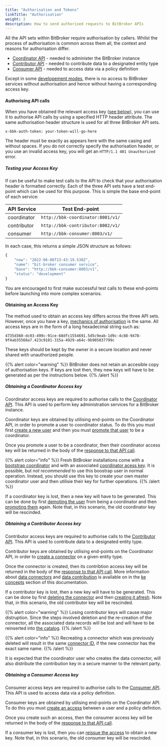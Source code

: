 ```yaml
---
title: "Authorisation and Tokens"
linkTitle: "Authorisation"
weight: 3
description: How to send authorised requests to BitBroker APIs
---
```


All the API sets within BitBroker require authorisation by callers. Whilst the process of authorisation is common across them all, the context and reasons for authorisation differ.

* [Coordinator API](todo) - needed to administer the BitBroker instance
* [Contributor API](todo) - needed to contribute data to a designated entity type
* [Consumer API](todo) - needed to access data via a policy definition

Except in some [developement modes](todo), there is no access to BitBroker services without authorisation and hence without having a corresponding access key.

#### Authorising API calls

When you have obtained the relevant access key ([see below](todo)), you can use it to authorise API calls by using a specified HTTP header attribute. The same authorisation header structure is used for all three BitBroker API sets.

```
x-bbk-auth-token: your-token-will-go-here
```

The header must be exactly as appears here with the same casing and without spaces. If you do not correctly specify the authorisation header, or you use an invalid access key, you will get an `HTTP/1.1 401 Unauthorized` error.

##### Testing your Access Key

If can be useful to make test calls to the API to check that your authorisation header is formatted correctly. Each of the three API sets have a test end-point which can be used for this purpose. This is simple the base end-point of each service:

API Service | Test End-point
--- | ---
coordinator | `http://bbk-coordinator:8001/v1/`
contributor | `http://bbk-contributor:8002/v1/`
consumer | `http://bbk-consumer:8003/v1/`

In each case, this returns a simple JSON structure as follows:

```js
{
    "now": "2022-06-06T13:43:19.538Z",
    "name": "bit-broker consumer service",
    "base": "http://bbk-consumer:8003/v1",
    "status": "development"
}
```

You are encouraged to first make successful test calls to these end-points before launching into more complex scenarios.

#### Obtaining an Access Key

The method used to obtain an access key differs across the three API sets. However, once you have a key, [mechanics of authorisation](todo) is the same. All access keys are in the form of a long hexadecimal string such as:

```
4735d360-dc03-499c-91ce-68dfc1554691.5d5c9eab-1d9c-4c88-9478-9f4ab35568a7.423c9101-315a-4929-a64c-9b905837799c
```

These keys should be kept by the owner in a secure location and never shared with unauthorized people.

{{% alert color="warning" %}}
BitBroker does not retain an accesible copy of authorisation keys. If keys are lost then, they new keys will have to be generated as per the instructions below.
{{% /alert %}}

##### Obtaining a Coordinator Access key

Coordinator access keys are required to authorise calls to the [Coordinator API](todo). This API is used to perform key administration services for a BitBroker instance.

Coordinator keys are obtained by utilising end-points on the Coordinator API, in order to promote a user to coordinator status. To do this you must first [create a new user](todo) and then you must [promote that user](todo) to be a coordinator.

Once you promote a user to be a coordinator, then their coordinator access key will be returned in the body of the [response to that API call](todo).

{{% alert color="info" %}}
Fresh BitBroker installations come with a [bootstrap coordinator](todo) and with an associated [coordinator acess key](todo). It is possible, but _not recommended_ to use this boostrap user in normal operation. Instead, you should use this key to create your own master coordinator user and then utilisie their key for further operations.
{{% /alert %}}

If a coordinator key is lost, then a new key will have to be generated. This can be done by first [demoting the user](todo) from being a coordinator and then [promoting them](todo) again. Note that, in this scenario, the old coordinator key will be rescinded.

##### Obtaining a Contributor Access key

Contributor access keys are required to authorise calls to the [Contributor API](todo). This API is used to contribute data to a designated entity type.

Contributor keys are obtained by utilising end-points on the Coordinator API, in order to [create a connector](todo) on a given entity type.

Once the connector is created, then its contribtion access key will be returned in the body of the [response to that API call](todo). More information about [data connectors](todo) and [data contribution](todo) is available on in the [ke concepts](todo) section of this documentation.

If a contributor key is lost, then a new key will have to be generated. This can be done by first [deleting the connector](todo) and then [creating it afresh](todo). Note that, in this scenario, the old contributor key will be rescinded.

{{% alert color="warning" %}}
Losing contributor keys will cause major distruption. Since the steps involved deletion and the re-creation of the connector, all the associated data records will be lost and will have to be reinserted into [the catalog](todo).
{{% /alert %}}

{{% alert color="info" %}}
Recreating a connector which was previously deleted will result in the same [connector ID](todo), if the new connector has the exact same name.
{{% /alert %}}

It is expected that the coordinator user who creates the data connector, will also distribute the contribution key in a secure manner to the relevant party.

##### Obtaining a Consumer Access key

Consumer access keys are required to authorise calls to the [Consumer API](todo). This API is used to access data via a policy definition.

Consumer keys are obtained by utilising end-points on the Coordinator API. To do this you must [create an access](todo) between a user and a policy defintion.

Once you create such an access, then the consumer access key will be returned in the body of the [response to that API call](todo).

If a consumer key is lost, then you can [reissue the access](todo) to obtain a new key. Note that, in this scenario, the old consumer key will be rescinded.
